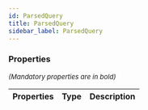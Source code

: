 ```yaml
---
id: ParsedQuery
title: ParsedQuery
sidebar_label: ParsedQuery
---
```




### Properties

<font size="2"><i>(Mandatory properties are in bold)</i></font>

| Properties | Type | Description |
| --------- | ---- | ----------- |

